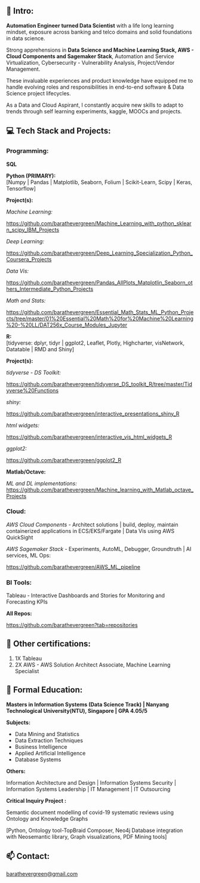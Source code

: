 

## 👀  Intro: 

__Automation Engineer turned Data Scientist__ with a life long learning mindset, exposure across banking and telco domains and solid foundations in data science. 

Strong apprehensions in __Data Science and Machine Learning Stack, AWS - Cloud Components and Sagemaker Stack__, Automation and Service Virtualization, Cybersecurity - Vulnerability Analysis, Project/Vendor Management.

These invaluable experiences and product knowledge have equipped me to handle evolving roles and responsibilities in end-to-end software & Data Science project lifecycles. 

As a Data and Cloud Aspirant, I constantly acquire new skills to adapt to trends through self learning experiments, kaggle, MOOCs and projects.



## :computer:  Tech Stack and Projects: 

### Programming:

__SQL__

__Python (PRIMARY):__  
[Numpy | Pandas | Matplotlib, Seaborn, Folium | Scikit-Learn, Scipy | Keras, Tensorflow]

__Project(s):__

_Machine Learning:_ 

https://github.com/barathevergreen/Machine_Learning_with_python_sklearn_scipy_IBM_Projects

_Deep Learning:_

https://github.com/barathevergreen/Deep_Learning_Specialization_Python_Coursera_Projects

_Data Vis:_

https://github.com/barathevergreen/Pandas_AllPlots_Matplotlin_Seaborn_others_Intermediate_Python_Projects

_Math and Stats:_

https://github.com/barathevergreen/Essential_Math_Stats_ML_Python_Projects/tree/master/01%20Essential%20Math%20for%20Machine%20Learning%20-%20LL/DAT256x_Course_Modules_Jupyter


__R:__  
[tidyverse: dplyr, tidyr | ggplot2, Leaflet, Plotly, Highcharter, visNetwork, Datatable | RMD and Shiny]

__Project(s):__

_tidyverse - DS Toolkit:_

https://github.com/barathevergreen/tidyverse_DS_toolkit_R/tree/master/Tidyverse%20Functions

_shiny:_

https://github.com/barathevergreen/interactive_presentations_shiny_R

_html widgets:_

https://github.com/barathevergreen/interactive_vis_html_widgets_R

_ggplot2:_

https://github.com/barathevergreen/ggplot2_R

__Matlab/Octave:__ 

_ML and DL implementations:_
https://github.com/barathevergreen/Machine_learning_with_Matlab_octave_Projects

### Cloud:

_AWS Cloud Components_ - Architect solutions | build, deploy, maintain containerized applications in ECS/EKS/Fargate | Data Vis using AWS QuickSight

_AWS Sagemaker Stack_ - Experiments, AutoML, Debugger, Groundtruth | AI services, ML Ops:

https://github.com/barathevergreen/AWS_ML_pipeline


### BI Tools:

Tableau - Interactive Dashboards and Stories for Monitoring and Forecasting KPIs

__All Repos:__

https://github.com/barathevergreen?tab=repositories

## :memo: Other certifications:
1. 1X Tableau
2. 2X AWS - AWS Solution Architect Associate, Machine Learning Specialist

## :book: Formal Education:

__Masters in Information Systems (Data Science Track) | Nanyang Technological University(NTU), Singapore | GPA 4.05/5__

__Subjects:__
- Data Mining and Statistics
- Data Extraction Techniques
- Business Intelligence
- Applied Artificial Intelligence
- Database Systems

__Others:__

Information Architecture and Design | Information Systems Security | Information Systems Leadership | IT Management | IT Outsourcing

__Critical Inquiry Project :__

Semantic document modelling of covid-19 systematic reviews using Ontology and Knowledge Graphs

[Python, Ontology tool-TopBraid Composer, Neo4j Database integration with Neosemantic library, Graph visualizations, PDF Mining tools]


## 📫 Contact: 

barathevergreen@gmail.com

<!---
barathevergreen/barathevergreen is a ✨ special ✨ repository because its `README.md` (this file) appears on your GitHub profile.
You can click the Preview link to take a look at your changes.
--->
